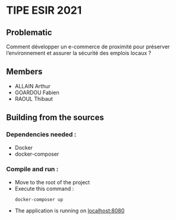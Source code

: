 # TIPE ESIR 2021

## Problematic
Comment développer un e-commerce de proximité pour préserver l’environnement et assurer la sécurité des emplois locaux ?

## Members
* ALLAIN Arthur
* GOARDOU Fabien
* RAOUL Thibaut

## Building from the sources

### Dependencies needed :
- Docker
- docker-composer

### Compile and run :

- Move to the root of the project
- Execute this command :
    ```shell
    docker-composer up
    ```
- The application is running on [localhost:8080](http://localhost:8080)
